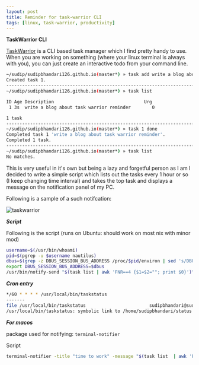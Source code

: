 ```yaml
---
layout: post
title: Reminder for task-warrior CLI
tags: [linux, task-warrior, productivity]
---
```


**TaskWarrior CLI**

[TaskWarrior](https://taskwarrior.org/) is a CLI based task manager which I find pretty handy to use. When you are working on something (where your linux terminal is always with you), you can just create an interactive todo from your command line. 

```bash
~/sudip/sudipbhandari126.github.io(master*) » task add write a blog about task warrior reminder     sudipbhandari@sudipbhandari-Latitude-5480
Created task 1.
----------------------------------------------------------------------------------------------------------------------------------------------
~/sudip/sudipbhandari126.github.io(master*) » task list                                             sudipbhandari@sudipbhandari-Latitude-5480

ID Age Description                                  Urg 
 1 3s  write a blog about task warrior reminder        0

1 task
----------------------------------------------------------------------------------------------------------------------------------------------
~/sudip/sudipbhandari126.github.io(master*) » task 1 done                                           sudipbhandari@sudipbhandari-Latitude-5480
Completed task 1 'write a blog about task warrior reminder'.
Completed 1 task.
----------------------------------------------------------------------------------------------------------------------------------------------
~/sudip/sudipbhandari126.github.io(master*) » task list                                             sudipbhandari@sudipbhandari-Latitude-5480
No matches.
```

This is very useful in it's own but being a lazy and forgetful person as I am I decided to write a simple script which lists out the tasks every 1 hour or so (I keep changing time interval) and takes the top task and displays a message on the notification panel of my PC.

Following is a sample of a such notifcation:

![taskwarrior](https://sudipbhandari126.github.io/resources/task-warrior.png "taskwarrior")


***Script***

Following is the script (runs on Ubuntu: should work on most nix with minor mod)

```bash
username=$(/usr/bin/whoami)
pid=$(pgrep -u $username nautilus)
dbus=$(grep -z DBUS_SESSION_BUS_ADDRESS /proc/$pid/environ | sed 's/DBUS_SESSION_BUS_ADDRESS=//' )
export DBUS_SESSION_BUS_ADDRESS=$dbus
/usr/bin/notify-send "$(task list | awk 'FNR==4 {$1=$2=""; print $0}')"
```

***Cron entry***

```bash
*/60 * * * * /usr/local/bin/taskstatus
-------
file /usr/local/bin/taskstatus                        sudipbhandari@sudipbhandari-Latitude-5480
/usr/local/bin/taskstatus: symbolic link to /home/sudipbhandari/status.sh
```


***For macos***

package used for notifying: ```terminal-notifier```

Script

```bash
terminal-notifier -title "time to work" -message "$(task list  | awk 'FNR==4 {$1=$2=""; print $0}')"
```


